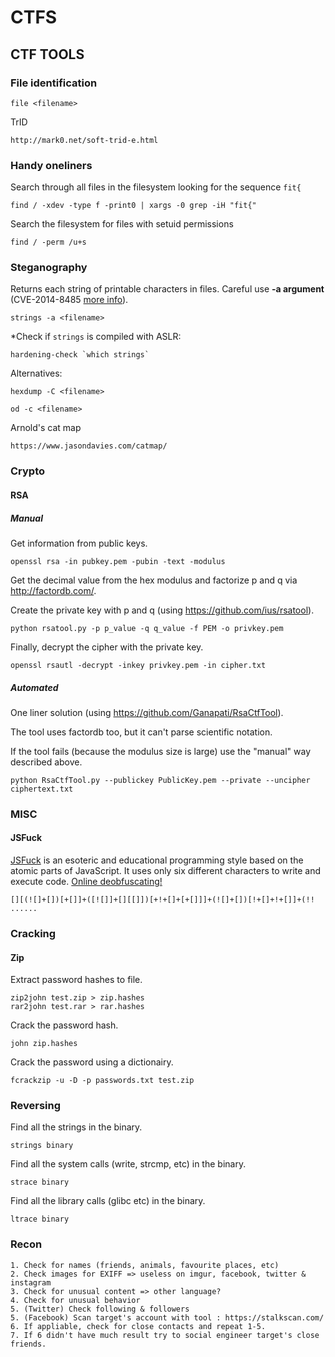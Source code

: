 # CTFS

## CTF TOOLS #


### File identification ###
```
file <filename>
```

TrID
```
http://mark0.net/soft-trid-e.html
```

### Handy oneliners ###


Search through all files in the filesystem looking for the sequence `fit{`
```
find / -xdev -type f -print0 | xargs -0 grep -iH "fit{"
```

Search the filesystem for files with setuid permissions
```
find / -perm /u+s
```

### Steganography ###

Returns each string of printable characters in files.
Careful use **-a argument** (CVE-2014-8485 [more info](http://lcamtuf.blogspot.be/2014/10/psa-dont-run-strings-on-untrusted-files.html)).
```
strings -a <filename>
```

*Check if `strings` is compiled with ASLR:
```
hardening-check `which strings`
```

Alternatives:
```
hexdump -C <filename>
```

```
od -c <filename>
```

Arnold's cat map
```
https://www.jasondavies.com/catmap/
```

### Crypto

#### RSA

##### Manual

Get information from public keys.
```
openssl rsa -in pubkey.pem -pubin -text -modulus

```

Get the decimal value from the hex modulus and factorize p and q via http://factordb.com/.

Create the private key with p and q (using https://github.com/ius/rsatool).

```
python rsatool.py -p p_value -q q_value -f PEM -o privkey.pem

```

Finally, decrypt the cipher with the private key.

```
openssl rsautl -decrypt -inkey privkey.pem -in cipher.txt

```


##### Automated

One liner solution (using https://github.com/Ganapati/RsaCtfTool). 

The tool uses factordb too, but it can't parse scientific notation.

If the tool fails (because the modulus size is large) use the "manual" way described above.
```
python RsaCtfTool.py --publickey PublicKey.pem --private --uncipher ciphertext.txt

```

### MISC
#### JSFuck
[JSFuck](http://www.jsfuck.com/) is an esoteric and educational programming style based on the atomic parts of JavaScript. It uses only six different characters to write and execute code. [Online deobfuscating!](https://enkhee-osiris.github.io/Decoder-JSFuck/)
```
[][(![]+[])[+[]]+([![]]+[][[]])[+!+[]+[+[]]]+(![]+[])[!+[]+!+[]]+(!! ......
```

### Cracking


#### Zip

Extract password hashes to file.
```
zip2john test.zip > zip.hashes
rar2john test.rar > rar.hashes

```

Crack the password hash.
```
john zip.hashes
```

Crack the password using a dictionairy.
```
fcrackzip -u -D -p passwords.txt test.zip

```


### Reversing

Find all the strings in the binary.
```
strings binary

```

Find all the system calls (write, strcmp, etc) in the binary.
```
strace binary

```

Find all the library calls (glibc etc) in the binary.

```
ltrace binary

```

### Recon
```
1. Check for names (friends, animals, favourite places, etc)
2. Check images for EXIFF => useless on imgur, facebook, twitter & instagram
3. Check for unusual content => other language?
4. Check for unusual behavior
5. (Twitter) Check following & followers
5. (Facebook) Scan target's account with tool : https://stalkscan.com/
6. If appliable, check for close contacts and repeat 1-5.
7. If 6 didn't have much result try to social engineer target's close friends.
```
